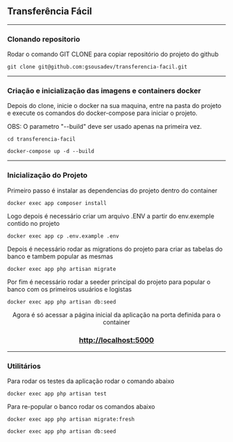 ## **Transferência Fácil**

---

### **Clonando repositorio**

Rodar o comando GIT CLONE para copiar repositório do projeto do github

    git clone git@github.com:gsousadev/transferencia-facil.git

---

### **Criação e inicialização das imagens e containers docker**

Depois do clone, inicie o docker na sua maquina, entre na pasta do projeto e execute os comandos do docker-compose para iniciar o projeto. 

OBS: O parametro "--build" deve ser usado apenas na primeira vez.

    cd transferencia-facil
    
    docker-compose up -d --build

---

### **Inicialização do Projeto**

Primeiro passo é instalar as dependencias do projeto dentro do container

    docker exec app composer install
    
Logo depois é necessário criar um arquivo .ENV a partir do env.exemple contido no projeto

    docker exec app cp .env.example .env

Depois é necessário rodar as migrations do projeto para criar as tabelas do banco e tambem popular as mesmas

    docker exec app php artisan migrate

Por fim é necessário rodar a seeder principal do projeto para popular o banco com os primeiros usuários e logistas

    docker exec app php artisan db:seed

<div style="text-align: center"> 
Agora é só acessar a página inicial da aplicação na porta definida para o container


<h3><a href="http://localhost:5000"> http://localhost:5000 </a></h3>

</div>

---

### **Utilitários**

Para rodar os testes da aplicação rodar o comando abaixo

    docker exec app php artisan test

Para re-popular o banco rodar os comandos abaixo
    
    docker exec app php artisan migrate:fresh

    docker exec app php artisan db:seed




